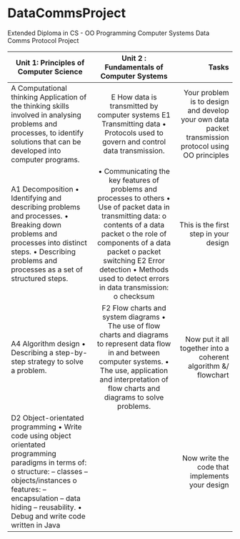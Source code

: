 # DataCommsProject
Extended Diploma in CS - OO Programming Computer Systems Data Comms Protocol Project


| Unit 1: Principles of Computer Science        | Unit 2 : Fundamentals of Computer Systems           | Tasks  |
| ------------- |:-------------:| -----:|
| A Computational thinking  Application of the thinking skills involved in analysing problems and processes, to identify solutions that can be developed into computer programs.   | E How data is transmitted by computer systems E1 Transmitting data  • Protocols used to govern and control data transmission. | Your problem is to design and develop your own data  packet transmission protocol using OO principles |
|A1 Decomposition  • Identifying and describing problems and processes. • Breaking down problems and processes into distinct steps.  • Describing problems and processes as a set of structured steps. | • Communicating the key features of problems and processes to others • Use of packet data in transmitting data:  o contents of a data packet  o the role of components of a data packet o packet switching  E2 Error detection  • Methods used to detect errors in data transmission:  o checksum      |   This is the first step in your design |
|A4 Algorithm design  • Describing a step-by-step strategy to solve a problem. |F2 Flow charts and system diagrams  • The use of flow charts and diagrams to represent data flow in and between computer systems.  • The use, application and interpretation of flow charts and diagrams to solve problems.    |    Now put it all together into a coherent algorithm  &/ flowchart |
| D2 Object-orientated programming  • Write code using object orientated programming paradigms in terms of:  o structure: – classes – objects/instances o features: – encapsulation  – data hiding – reusability.  • Debug and write code written in Java| | Now write the code that implements your design
